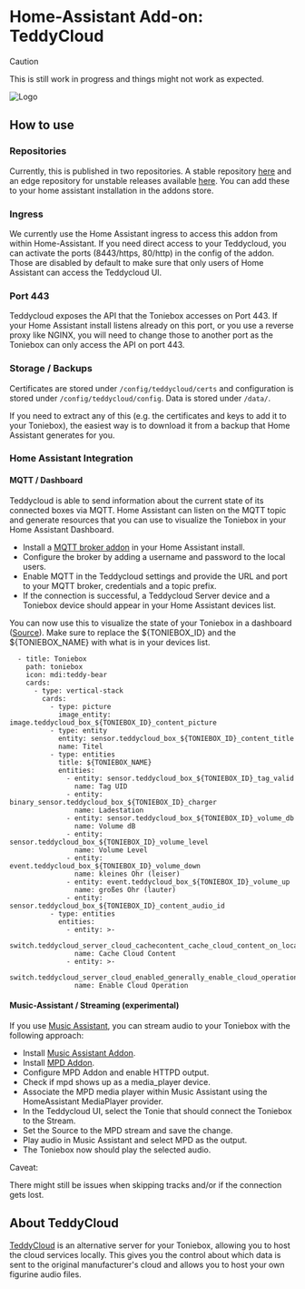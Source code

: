 # Home-Assistant Add-on: TeddyCloud

> [!CAUTION]
> This is still work in progress and things might not work as expected.

![Logo](./assets/teddycloud.svg)

## How to use

### Repositories

Currently, this is published in two repositories.
A stable repository [here](https://github.com/mrueg/hassos-addons) and an edge repository for unstable releases available [here](https://github.com/mrueg/hassos-addons-edge).
You can add these to your home assistant installation in the addons store.

### Ingress

We currently use the Home Assistant ingress to access this addon from within Home-Assistant.
If you need direct access to your Teddycloud, you can activate the ports (8443/https, 80/http) in the config of the addon.
Those are disabled by default to make sure that only users of Home Assistant can access the Teddycloud UI.

### Port 443

Teddycloud exposes the API that the Toniebox accesses on Port 443.
If your Home Assistant install listens already on this port, or you use a reverse proxy like NGINX, you will need to change those to another port as the Toniebox can only access the API on port 443.

### Storage / Backups

Certificates are stored under `/config/teddycloud/certs` and configuration is stored under `/config/teddycloud/config`.
Data is stored under `/data/`.

If you need to extract any of this (e.g. the certificates and keys to add it to your Toniebox), the easiest way is to download it from a backup that Home Assistant generates for you.

### Home Assistant Integration

#### MQTT / Dashboard

Teddycloud is able to send information about the current state of its connected boxes via MQTT.
Home Assistant can listen on the MQTT topic and generate resources that you can use to visualize the Toniebox in your Home Assistant Dashboard.

- Install a [MQTT broker addon](https://github.com/home-assistant/addons/tree/master/mosquitto) in your Home Assistant install.
- Configure the broker by adding a username and password to the local users.
- Enable MQTT in the Teddycloud settings and provide the URL and port to your MQTT broker, credentials and a topic prefix.
- If the connection is successful, a Teddycloud Server device and a Toniebox device should appear in your Home Assistant devices list.

You can now use this to visualize the state of your Toniebox in a dashboard ([Source](https://forum.revvox.de/t/example-ha-dashboard-page-shown-in-37c3-talk/191)).
Make sure to replace the ${TONIEBOX_ID} and the ${TONIEBOX_NAME} with what is in your devices list.

```
  - title: Toniebox
    path: toniebox
    icon: mdi:teddy-bear
    cards:
      - type: vertical-stack
        cards:
          - type: picture
            image_entity: image.teddycloud_box_${TONIEBOX_ID}_content_picture
          - type: entity
            entity: sensor.teddycloud_box_${TONIEBOX_ID}_content_title
            name: Titel
          - type: entities
            title: ${TONIEBOX_NAME}
            entities:
              - entity: sensor.teddycloud_box_${TONIEBOX_ID}_tag_valid
                name: Tag UID
              - entity: binary_sensor.teddycloud_box_${TONIEBOX_ID}_charger
                name: Ladestation
              - entity: sensor.teddycloud_box_${TONIEBOX_ID}_volume_db
                name: Volume dB
              - entity: sensor.teddycloud_box_${TONIEBOX_ID}_volume_level
                name: Volume Level
              - entity: event.teddycloud_box_${TONIEBOX_ID}_volume_down
                name: kleines Ohr (leiser)
              - entity: event.teddycloud_box_${TONIEBOX_ID}_volume_up
                name: großes Ohr (lauter)
              - entity: sensor.teddycloud_box_${TONIEBOX_ID}_content_audio_id
          - type: entities
            entities:
              - entity: >-
                  switch.teddycloud_server_cloud_cachecontent_cache_cloud_content_on_local_server
                name: Cache Cloud Content
              - entity: >-
                  switch.teddycloud_server_cloud_enabled_generally_enable_cloud_operation
                name: Enable Cloud Operation
```

#### Music-Assistant / Streaming (experimental)

If you use [Music Assistant](https://www.music-assistant.io/), you can stream audio to your Toniebox with the following approach:

- Install [Music Assistant Addon](https://www.music-assistant.io/).
- Install [MPD Addon](https://github.com/Poeschl-HomeAssistant-Addons/mpd).
- Configure MPD Addon and enable HTTPD output.
- Check if mpd shows up as a media_player device.
- Associate the MPD media player within Music Assistant using the HomeAssistant MediaPlayer provider.
- In the Teddycloud UI, select the Tonie that should connect the Toniebox to the Stream.
- Set the Source to the MPD stream and save the change.
- Play audio in Music Assistant and select MPD as the output.
- The Toniebox now should play the selected audio.

Caveat:

There might still be issues when skipping tracks and/or if the connection gets lost.

## About TeddyCloud

[TeddyCloud](https://github.com/toniebox-reverse-engineering/teddycloud) is an alternative server for your Toniebox, allowing you to host the
cloud services locally. This gives you the control about which data is sent to
the original manufacturer's cloud and allows you to host your own figurine
audio files.
